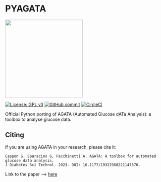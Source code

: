 # PYAGATA

<img src="https://i.postimg.cc/G3YXvWWh/agata-logo.png" width="250" height="250">

[![License: GPL v3](https://img.shields.io/badge/License-GPLv3-blue.svg)](https://github.com/gcappon/py_agata/COPYING)
[![GitHub commit](https://img.shields.io/github/last-commit/gcappon/py_agata)](https://github.com/gcappon/py_agata/commits/master)
[![CircleCI](https://circleci.com/gh/gcappon/py_agata.svg?style=svg)](https://circleci.com/gh/gcappon/py_agata)

Official Python porting of AGATA (Automated Glucose dATa Analysis): a toolbox to analyse glucose data. 

## Citing

If you are using AGATA in your research, please cite it:  
```
Cappon G, Sparacino G, Facchinetti A. AGATA: A toolbox for automated glucose data analysis.  
J Diabetes Sci Technol. 2023. DOI: 10.1177/19322968221147570.
```

Link to the paper --> [here](https://doi.org/10.1177/19322968221147570)
